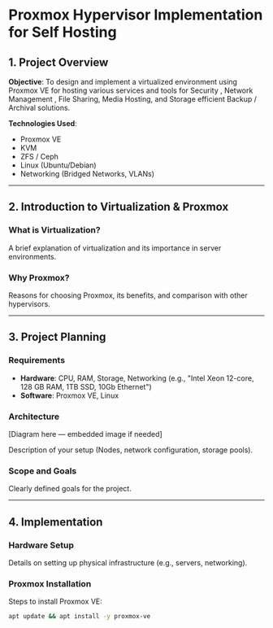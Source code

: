 
# Proxmox Hypervisor Implementation for Self Hosting 

## 1. Project Overview
**Objective**: To design and implement a virtualized environment using Proxmox VE for hosting various services and tools for Security , Network Management , File Sharing, Media Hosting, and Storage efficient Backup / Archival solutions. 

**Technologies Used**: 
- Proxmox VE 
- KVM
- ZFS / Ceph
- Linux (Ubuntu/Debian)
- Networking (Bridged Networks, VLANs)

---

## 2. Introduction to Virtualization & Proxmox
### What is Virtualization?
A brief explanation of virtualization and its importance in server environments.

### Why Proxmox?
Reasons for choosing Proxmox, its benefits, and comparison with other hypervisors.

---

## 3. Project Planning
### Requirements
- **Hardware**: CPU, RAM, Storage, Networking (e.g., "Intel Xeon 12-core, 128 GB RAM, 1TB SSD, 10Gb Ethernet")
- **Software**: Proxmox VE, Linux

### Architecture
[Diagram here — embedded image if needed]

Description of your setup (Nodes, network configuration, storage pools).

### Scope and Goals
Clearly defined goals for the project.

---

## 4. Implementation
### Hardware Setup
Details on setting up physical infrastructure (e.g., servers, networking).

### Proxmox Installation
Steps to install Proxmox VE:
```bash
apt update && apt install -y proxmox-ve

